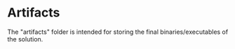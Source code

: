 # Artifacts

The "artifacts" folder is intended for storing the final binaries/executables of the solution.
